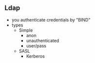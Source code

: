 ## Ldap
* you authenticate credentials by "BIND"
* types
    - Simple
        - anon
        - unauthenticated
        - user/pass
    - SASL
        - Kerberos

